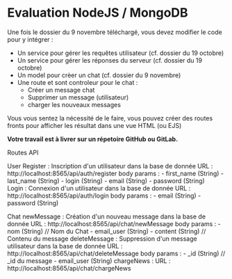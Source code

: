 # Evaluation NodeJS / MongoDB

Une fois le dossier du 9 novembre téléchargé, vous devez modifier le code pour y intégrer :

- Un service pour gérer les requêtes utilisateur (cf. dossier du 19 octobre)
- Un service pour gérer les réponses du serveur (cf. dossier du 19 octobre)
- Un model pour crèer un chat  (cf. dossier du 9 novembre)
- Une route et sont controleur pour le chat :
    - Créer un message chat
    - Supprimer un message (utilisateur)
    - charger les nouveaux messages

Vous vous sentez la nécessité de le faire, vous pouvez créer des routes fronts pour afficher les résultat dans une vue HTML (ou EJS)

__Votre travail est à livrer sur un répetoire GitHub ou GitLab.__


Routes API

User
    Register : Inscription d'un utilisateur dans la base de donnée
        URL : http://localhost:8565/api/auth/register
        body params : 
            - first_name (String)
            - last_name (String)
            - login (String)
            - email (String)
            - password (String)            
    Login : Connexion d'un utilisateur dans la base de donnée
        URL : http://localhost:8565/api/auth/login
        body params :
            - email (String)
            - password (String)
            
Chat 
    newMessage : Création d'un nouveau message dans la base de donnée
        URL : http://localhost:8565/api/chat/newMessage
        body params :
            - nom (String) // Nom du Chat
            - email_user (String) 
            - content (String) // Contenu du message 
    deleteMessage : Suppression d'un message utilisateur dans la base de donnée
        URL : http://localhost:8565/api/chat/deleteMessage
        body params :
            - _id (String) // _id du message
            - email_user (String)
    chargeNews : 
        URL : http://localhost:8565/api/chat/chargeNews
